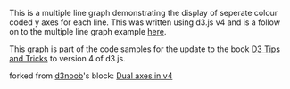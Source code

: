 This is a multiple line graph demonstrating the display of seperate colour coded y axes for each line. This was written using d3.js v4 and is a follow on to the multiple line graph example [here](http://bl.ocks.org/d3noob/4db972df5d7efc7d611255d1cc6f3c4f). 

This graph is part of the code samples for the update to the book [D3 Tips and Tricks](https://leanpub.com/d3-t-and-t-v4) to version 4 of d3.js.

forked from <a href='http://bl.ocks.org/d3noob/'>d3noob</a>'s block: <a href='http://bl.ocks.org/d3noob/814a2bcb3e7d8d8db74f36f77c8e6b7f'>Dual axes in v4</a>